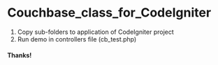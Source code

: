 # Couchbase_class_for_CodeIgniter
1. Copy sub-folders to application of CodeIgniter project
2. Run demo in controllers file (cb_test.php)

#### Thanks!
